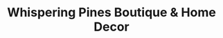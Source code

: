 ---
title: "Whispering Pines Boutique & Home Decor"
url: /clarinda/whispering-pines-boutique-and-home-decor/
shop: clothes
---